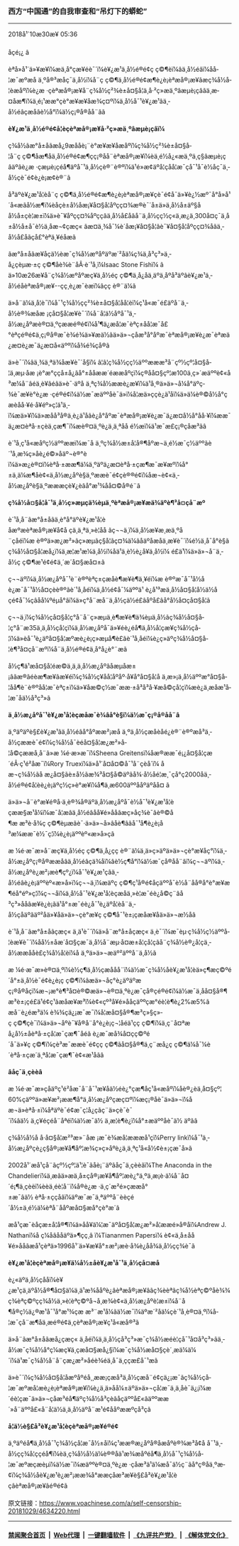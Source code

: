 ### 西方“中国通”的自我审查和“吊灯下的蟒蛇” 
------------------------

<div class="published">
 <span class="date" title="ä¸­å½æ¶é´">
  <time datetime="2018-10-30T05:36:01+08:00">
   2018å¹´10æ30æ¥ 05:36
  </time>
 </span>
</div>
<br/>
<div class="wsw">
 <span class="dateline">
  åçé¡¿ â
 </span>
 <p>
  èªå»å¹´ä»¥æ¥ï¼æä¸å°çæ¥éè¯´ï¼è¥¿æ¹ä¸­å½é®é¢ç ç©¶èï¼âä¸­å½éâï¼åå­¦æ¯æºæå ä¸ºå®³æåç¯ä¸­å½ï¼å¨ç ç©¶ä¸­å½é®é¢æ¶è¿è¡èªæå®¡æ¥ãæç¾å½å­¦èæåºï¼è¿æ ·çèªæå®¡æ¥å¨ç¾å½ç²¾è±å¤§å­¦ä¸­å·²ç»æä¸ºâæµè¡çâãä¸æ­¤åæ¶ï¼ä¸é¡¹ææ°çè°æ¥æ¥åæ¾ç¤ºï¼ä¸­å½å¯¹è¥¿æ¹âä¸­å½éâçæåâè½å°ï¼ä½ç¡®å®å­å¨âã
 </p>
 <p>
  <strong>
   è¥¿æ¹ä¸­å½é®é¢å­¦èçèªæå®¡æ¥å·²ç»æä¸ºâæµè¡çâï¼
  </strong>
 </p>
 <p>
  ç¾å½ãæ°å±åãæå¿9æååè¡¨è°æ¥æ¥åæåºï¼ç¾å½ç²¾è±å¤§å­¦å¨ç ç©¶åæ¶åä¸­å½é®é¢æ¶çç¡®å­å¨èªæå®¡æ¥ï¼èä¸é½å¿«æä¸ºä¸ç§âæµè¡çâäºãè¿æ ·çæµè¡çéå¶äºå¯¹ä¸­å½çè®¨è®ºï¼ä¹é»æ­¢äºå­¦çåå­¦æ¯çå¯¹å¯è½åç¯ä¸­å½çè¯é¢è¿è¡æ¢è®¨ã
 </p>
 <p>
  å³äºè¥¿æ¹å­¦èå¨ç ç©¶ä¸­å½é®é¢æ¶è¿è¡èªæå®¡æ¥çè¯é¢å¯ä»¥è¿½æº¯å°å»å¹´å«æãå½æ¶ï¼èåçè±å½åæ¡¥å¤§å­¦åºçç¤¾æ®è¯´å±ä»ä¸­å½å±äº§åå½å±çè¦æ±ï¼ä»è¯¥åºçç¤¾åºççãä¸­å½å­£åãå¨ä¸­å½çç½ç«ä¸æ¿ä¸300å¤ç¯ä¸­å±å½å±å¯è½ä¸åæ¬¢çæç« ãæ­¤ä¸¾å¯¼è´åæ¡¥å¤§å­¦ãè¯¥å¤§å­¦åºçç¤¾åãä¸­å½å­£åãçå£°èªä¸¥éåæã
 </p>
 <p>
  ãæ°å±åãæ¥åçä½èæ¯ç¾å½æºåºäºæ´²åä¼ç¾ä¸­å³ç³»ä¸­å¿çèµæ·±ç ç©¶åè¾è¨åÂ·è´¹å¸ï¼Isaac Stone Fishï¼ ã ä»10æ26æ¥å¨ç¾å½æºåºæç¥ä¸å½éç ç©¶ä¸­å¿åä¸äºä¸åºå³äºâè¥¿æ¹ä¸­å½éåèªæå®¡æ¥--çç¸è¿æ¯èæï¼âçç è®¨ä¼ã
 </p>
 <p>
  ä»å¨ä¼ä¸å¦è¯ï¼å¯¹ç¾å½çç²¾è±å¤§å­¦åå­¦èï¼ç¹å«æ¯é£äºå¨ä¸­å½è®¾æåæ ¡çå¤§å­¦æ¥è¯´ï¼å¨å¦ä½åºå¯¹ä¸­å½æ¿åºæè®¤ä¸ºçææé®é¢ï¼å¹¶ä¿æå­¦æ¯èªç±åå­¦æ¯å£°èªçé®é¢ä¸ç¡®å®æ¯è¾é¾ä»¥æä½ãä»ä»¬çåæ³å°åºæ¯èªæå®¡æ¥è¿æ¯èªæä¿æ¤è¿æ¯ä¿æ¤å«äººï¼å¾é¾çå®ã
 </p>
 <p>
  ä»è¯´ï¼âä¸¾ä¸ªä¾å­æ¥è¯´å§ï¼ â¦â¦ç¾å½çç½äººæææ³å¨çº½çº¦å¤§å­¦ä¸æµ·åæ ¡è°æ°ççå±å¿ãå°±ååææ´éææåºçï¼ç®åå¤§çº¦æ100ä¸ç»´æäººè¢«å³æ¼å¨âéä¸­è¥âéãä»è¯·äºå ä¸ªç¾å½ææè¿æ¥ï¼ä¹å¸®ä»ä»¬å¼å°äºç­¾è¯æ¥è°è¿æ ·çé®é¢ï¼ä½æ¯æäººåè¯ä»ï¼å¦æä»ççè¿ä¹åï¼ä»ä¼è®©å½å°çæèåå·¥é·å¥éº»ç¦ä¹ä¸­ï¼æä»¥ï¼ä»æåå³å®ä¸è¿ä¹åãè¿å°åºæ¯èªæå®¡æ¥è¿æ¯ä¿æ¤å½å°åå·¥ï¼ææ¯ä¿æ¤èªå·±çèä¸çæ¶¯ï¼æè®¤ä¸ºè¿ä¸ä¸ªåå é½æï¼ä¹æ¯æ­£ç¡®çåæ³ãâ
 </p>
 <p>
  è´¹å¸ç¹å«æåºç½äººææï¼æ¯å ä¸ºç¾å½æ±å­¦å®¶åºæ¬ä¸é½æ¯ç½äººãè´¹å¸æ¾ç»åè¿é©»åäº¬è®°èï¼ä»æ¿è®¤ï¼èªå·±ææ¶ä¼ä¸ºäºä¿æ¤èªå·±çæ¶æ¯æ¥æºï¼å°±ä¸ä¼æ¶åè¢«ä¸­å½æ¿åºè§ä¸ºææè¯é¢çè®®é¢ï¼åæ¬è¢«ä¸­å½æ¿åºè§ä¸ºæææçè¥¿èãå°æ¹¾åå¤©å®é¨ã
 </p>
 <p>
  <strong>
   ç¾å½å¤§å­¦å¯¹ä¸­å½ç»æµçä¾èµä¸ºèªæå®¡æ¥æä¾äºè¶³å¤çå¨æº
  </strong>
 </p>
 <p>
  è´¹å¸å¨ãæ°å±åãä¸­è°å°äºè¥¿æ¹å­¦èåæºæèªæå®¡æ¥å¢å çä¸ä¸ªä¸»è¦åå ãç¬¬ä¸ï¼ä¸­å½æ¥æ¸æä¸ºå¨çåéï¼æ è®ºä»æ¿æ²»ãç»æµãç§å­¦ãç¤¾ä¼ãåäºåæåä¸æ¥è¯´ï¼é½ä¸å¯å°è§ã ç¾å½å¤§å­¦æå¿ï¼ä¸æ¦æ¹æ¼ä¸­å½ï¼åä¹ä¸è½è¿å¥ä¸­å½ï¼ é£ä¹ï¼ä»ä»¬å¨ä¸­å½ç ç©¶æ¹é¢é¢ä¸´æ´å¤§æå¤±ã
 </p>
 <p>
  ç¬¬äºï¼ä¸­å½æ¿åºå¯¹è¨è®ºèªç±çæåè¶æ¥è¶ä¸¥éï¼æ è®ºæ¯å¯¹å½åè¿æ¯å¯¹å½å¤çèè®ºãè´¹å¸åéï¼ä¸­å½é¢å¯¼äººä¹ è¿å¹³æä¸­å½å¤§å­¦å½ä½åçé¢å¯¼çâåå¼ºéµå°âï¼ä»ç°å¨æå¨ä¸­å½çä½é£âåºå£âå°å½å¤çå¤§å­¦ã
 </p>
 <p>
  ç¬¬ä¸ï¼ç¾å½çå¤§å­¦ç°å¨å¨ç»æµä¸è¶æ¥è¶ä¾èµä¸­å½ãç¾å½å¤§å­¦ç°å¨æ35ä¸ä¸­å½çå­¦çï¼ä¸­å½æ¿åºå¯ä»¥éè¿éå¶ä¸­å½å­¦çæ¥ç¾å½çå­¦ï¼ä»èå¯¹è¿äºå¤§å­¦æºæè¿è¡ç»æµå¶è£ãè´¹å¸åéï¼è¿ç»äºç¾å½å¤§å­¦è¶³å¤çå¨æºï¼å¨ä¸­å½é®é¢ä¸å°å¿è°¨æã
 </p>
 <p>
  å½ç¶ä¹æå¤§å­¦éæ©ä¸ä¸ä¸­å½æ¿åºâåæµåæ±¡âãæ®ãéèæ¶æ¥ãæ¥éï¼ç¾å½ç¥åå­¦åºåº·å¥å°å¤§å­¦å ä¸æ»¡ä¸­å½äººæ°å¤§å­¦åå¶è¨è®ºåå­¦æ¯èªç±ï¼ä»¥åæ©ç½æ¯ææ·±å³å³å·¥æå©çå­¦çï¼æè¿ä¸­æ­åæ¹å­¦æ¯åä½å³ç³»ã
 </p>
 <p>
  <strong>
   ä¸­å½æ¿åºå¯¹è¥¿æ¹å­¦èçæåæ¯è¾âå°è§ï¼ä½æ¯ç¡®å®å­å¨â
  </strong>
 </p>
 <p>
  ä¸ºäºäºè§£è¥¿æ¹âä¸­å½éâå°åºææ²¡æå ä¸ºä¸­å½çæåèåé¿è®¨è®ºæå³ä¸­å½çææè¯é¢ï¼ç¾å½å¯èéå¤§å­¦æ¿æ²»å­¦å©çææå¸å¨ã»æ ¼é·æ»æ¯ï¼Sheena Greitensï¼åæ®ææ¯é¡¿å¤§å­¦çæ´éÂ·ç¹é²åæ¯ï¼Rory Truexï¼ä»å¹´å¤å¤©å¯¹å¨çèå´ï¼ åæ¬ç¾å½ãå æ¿å¤§ãè±å½ãæ¾³å¤§å©äºãå¾·å½åé¦æ¸¯ç­å°ç2000åä¸­å½é®é¢å­¦èè¿è¡äºç½ç»è°æ¥ï¼å¶ä¸­æ600äººååºäºåå¤ ã
 </p>
 <p>
  ä»ä»¬å¨è°æ¥é®å·ä¸­è®¾å®äºä¸­å½æ¿åºå¯è½å¯¹è¥¿æ¹å­¦èçææ§æ¹å¼ï¼æ¯å¦æâä¸­å½éâåå¥é»ååãæç»åç­¾è¯ãè®©å¶æ æ³è·å¾ç ç©¶èµæãè¯·ä»ä»¬å»âåè¶âãå¯¹å¶è¿è¡å³æ¼ææ¯è½¯ç¦ï¼è¿è¡äººèº«æ»å»ç­ã
 </p>
 <p>
  æ ¼é·æ¯æ»å¨æç¥ä¸å½éç ç©¶ä¸­å¿çç è®¨ä¼ä¸ä»ç»äºä»ä»¬çè°æ¥åç°ï¼ä¸­å½æ¿åºç¡®å®ææåâä¸­å½éâçä¾å­ï¼âè½ç¶å°ï¼ä½æ¯çå®å­å¨âï¼ç¬¬äºï¼ä¸­å½æ¿åºè¿æ²¡æè¶çº¿ï¼å¯¹è¥¿æ¹çâä¸­å½éâè¿è¡äººèº«æ»å»ï¼ç¬¬ä¸ï¼æäºç ç©¶ç¹å®é¢åçäººå¯è½å¨åå®å°è°æ¥æ¶éå°éº»ç¦ï¼ç¬¬åï¼ä¸­å½å¯¹è¥¿æ¹å­¦èçæåä¸»è¦æ¯éè¿å©ç¨âå³ç³»ååâæ¥è¿è¡ãä¹å°±æ¯éè¿å¯¹è¿äºå­¦èå¨ä¸­å½çåäºãäº²åä»¥åä»ä»¬çè°æ¥ç ç©¶å¯¹è±¡çæåæ¥åä»ä»¬æ½åã
 </p>
 <p>
  è´¹å¸å¨ãæ°å±åãçæç« ä¸­ä¹è¯´ï¼ä»å¨æ°å±åçæç« ä¸­è¯´ï¼æ¯èµ·ç¾å½ç½äººå­¦èæ¥è¯´ï¼åå½±åæ´å¤§çæ¯ä¸­å½å¨æµ·å¤æ±å­¦çå­¦çãå¨ç¾å½è®¿å­¦çä¸­å½ææååè£ç¾å½å­¦èï¼å ä¸ºä»ä»¬æäº²äººå¨ä¸­å½ã
 </p>
 <p>
  æ ¼é·æ¯æ»è®¤ä¸ºï¼è½ç¶ä¸­å½çæåå­å¨ï¼ä½æ¯ç¾å½åè¥¿æ¹å­¦èä»ç¶æç©ºé´å°±ä¸­å½è¯é¢è¿è¡ç ç©¶ï¼âæä»¬åç°è¿äºäºæç¡®å®åçï¼æ¬¡æ°è¶³å¤è®©æä»¬è®¤ä¸ºè¿æ¯çå®çé®é¢ï¼ä½æ¯ä¸åå¤§å®¶æ³è±¡çé£ä¹é¢ç¹ãæåæ¥æ³ï¼è¢«çº³å¥é»ååçäººçæ°éè¦è¶è¿2%æ5%ã æå¨è¿éæ³ä¼ è¾¾çä¿¡æ¯æ¯ï¼å¦æå¤§å®¶æ³ç»§ç»­ç ç©¶çè¯ï¼ä»ä»¬åºè¯¥å®å¨å°è¿è¡ç¬¦åéä¹çç ç©¶ï¼ä¸ç¨å¤ªæå¿å½±åèªå·±çå­¦æ¯çæ¶¯åéã è¿æ¯æå¾å¤çç©ºé´å¯ä»¥ç ç©¶ï¼çè³æ¯ææè¯é¢çç ç©¶ãå¤§å®¶ä¸ç¨æå¿ç ç©¶ä¼å¯¼è´èªå·±çæ´ä¸ªå­¦æ¯çæ¶¯è¢«æ¹åãâ
 </p>
 <p>
  <strong>
   âåç¯ä¸çèèâ
  </strong>
 </p>
 <p>
  æ ¼é·æ¯æ»çåäºç¹é²åæ¯å¨å¯¹æ¥åä½éè¿°çæ¶åç¹å«æåºï¼åè®¿èä¸­å¤§çº¦ 60%çäººä»æ¥æ²¡ææ¶å°ä¸­å½æ¿åºçæç¤ºï¼æç¡®åè¯ä»ä»¬ï¼åæ¬ä»èªå·±ï¼åªäºè¯é¢æ¯ç¦å¿çãç¨ä»çè¯è¯´ï¼âä½ ä¸ç¥éçéå¨åªéï¼ä½æ¯ä½ ä¸æ¦è¶è¿ï¼å°±æäººåè¯ä½ äºãâ
 </p>
 <p>
  ç¾å½å½å å·å¤§å­¦æ²³æ»¨åæ ¡æ¯è¾æå­¦æææå¹çï¼Perry linkï¼å¯¹ä¸­å½æ¿åºçè¿ç§å®¡æ¥å¶åº¦æ¾ç»ç»åºè¿ä¸ä¸ªç¹å«å½¢è±¡çæ¯å»ã
 </p>
 <p>
  2002å¹´æå¹çå¨ãçº½çº¦ä¹¦è¯ãåè¡¨äºãåç¯ä¸çèèãï¼The Anaconda in the Chandelierï¼ä¸æãä»æä¸­å±çå®¡æ¥å¶åº¦æè¿°ä¸ºä¸æ¡è·ä¼å¨å¤´é¡¶ä¸çèèï¼èèä¸éè¦å¨ï¼å®è¿æ ·ä¸ç´æ²é»çææå°±æ¯âä½ èªå·±ççåâï¼äºæ¯æ¯ä¸ªäººå¨èèçé´å½±ä¸é½ä¼èªå¨ååºæå¤§æå°çè°æ´ã
 </p>
 <p>
  æå¹çæ¯èåçæ±å­¦å®¶ï¼ä»åå¥ä¼¦æ¯äºå¤§å­¦æ¿æ²»å­¦ææé»å®åï¼Andrew J. Nathanï¼å ç¼åâå­åäºä»¶çç¸â ï¼Tiananmen Papersï¼ è¢«ä¸­å±åå¥é»ååãæå¹çèªä»1996å¹´ä»¥æ¥å°±æ²¡æè·å¾è¿åå¾ä¸­å½çç­¾è¯ã
 </p>
 <p>
  <strong>
   è¥¿æ¹å­¦èçèªæå®¡æ¥ä¼å½±åè¥¿æ¹å¯¹ä¸­å½çå¤æ­å
  </strong>
 </p>
 <p>
  è¿«äºä¸­å½çååï¼è¥¿æ¹çä¸äºå½å®¶å¤§ä¼ä¸ä¹æ¾ååºè¿âèªæå®¡æ¥âãç¾èèªãç¾å½èªç©ºåè¾¾ç¾èªç©ºç­ç¾å½ä¸»è¦èªç©ºå¬å¸æ¾è¢«ä¸­å½æ¿åºè¦æ±ï¼å¨å¶å®ç½ä¿®æ¹å¯¹å°æ¹¾çæ æ³¨æ¹å¼ãä½æ¯ï¼äºæ´²åä¼çè´¹å¸è®¤ä¸ºï¼å­¦æ¯çå¨æ¶åä¸­æé®é¢ä¸çèªæå®¡æ¥ç¹å«æå®³ã
 </p>
 <p>
  ä»å¨ãæ°å±åãæå¿çæç« ä¸­åéï¼ä¸ä¸­å½çå³ç³»æ¯ç¾å½æéè¦çå¯¹å¤å³ç³»ãä¸­å½æ¯ç¾å½å°ç¼æç¥ä¸çæå¤§æå¿§ï¼æ¯ç¾å½æå¤§çè´¸æä¼ä¼´ï¼ä¹æ¯ç¾å½å¨å¨çæ¿æ²»åéè¾éä¸­å¯ä¸ççæ­£å¯¹æã
 </p>
 <p>
  ä»è¯´ï¼ç¾å½å¤§å­¦åæºåºéå¸¸ææ¡çæå³ä¸­å½çæå¨é¢çä¿¡æ¯ãç¾å½çå­¦æ¯æºæå¦æè¿è¡èªæå®¡æ¥ï¼è¿ä¸ä»åå¼±äºä»ä»¬çå­¦æ¯ä¸ä¸åè¯ä¿¡ï¼æ´éè¦çæ¯ä»ä»¬çåæ³éå¶äºç¾å½å³ç­èãåçäººå£«ãäººææ´»å¨äººå£«å¨å¦ä½ä¸ä¸­å½äºå¨æ¹é¢ååºææºçå³ç­ã
 </p>
 <p>
  <strong>
   å¦ä½è§£å³è¥¿æ¹å­¦èçèªæå®¡æ¥é®é¢
  </strong>
 </p>
 <p>
  ä¸ºäºéå¶ä¸­å½å¯¹ç¾å½çå­¦æ¯å½±åï¼ç¹ææ®æ¿åºå®åæåºè®¾æ³å¢å å¯¹ä¸­å½çç¾å­¦ççéå¶ï¼èä¸ç¾å½å½ä¼è®®åä¹æ¾æåºéå¶ä¸­å½å¯¹ç¾å½å­¦æ¯æºæçæèµï¼ä½æ¯ï¼æäººè®¤ä¸ºè¿æ ·çåæ³ä¹ä¼æå¯ä½ç¨ãå°ç®åä¸ºæ­¢ï¼ç¾å½åè¥¿æ¹è¿æ²¡ææ¾å°ææçåæ³æ¥è§£å³è¥¿æ¹å­¦èçâèªæå®¡æ¥âé®é¢ã
 </p>
</div>

原文链接：https://www.voachinese.com/a/self-censorship-20181029/4634220.html


------------------------
#### [禁闻聚合首页](https://github.com/gfw-breaker/banned-news/blob/master/README.md) &nbsp;|&nbsp; [Web代理](https://github.com/gfw-breaker/open-proxy/blob/master/README.md) &nbsp;|&nbsp;  [一键翻墙软件](https://github.com/gfw-breaker/nogfw/blob/master/README.md) &nbsp;|&nbsp; [《九评共产党》](https://github.com/gfw-breaker/9ping.md/blob/master/README.md#九评之一评共产党是什么) &nbsp;|&nbsp; [《解体党文化》](https://github.com/gfw-breaker/jtdwh.md/blob/master/README.md#绪论)